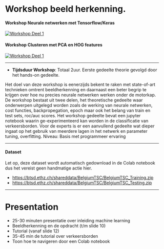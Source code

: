 # Workshop beeld herkenning.

#### Workshop Neurale netwerken met Tensorflow/Keras
[![Workshop Deel 1](https://colab.research.google.com/assets/colab-badge.svg)](https://colab.research.google.com/github/rwsdatalab/verkeersborden/blob/master/notebooks/deel_1_Verkeersborden_classificeren_tf2_keras.ipynb)

#### Workshop Clusteren met PCA en HOG features
[![Workshop Deel 1](https://colab.research.google.com/assets/colab-badge.svg)](https://colab.research.google.com/github/rwsdatalab/verkeersborden/blob/master/notebooks/Verkeersborden_clusteren.ipynb)

----

* **Tijdsduur Workshop**: Totaal 2uur. Eerste gedeelte theorie gevolgd door het hands-on gedeelte.

Het doel van deze workshop is eenerzijds bekent te raken met state-of-art technieken omtrent beeldherkenning en daarnaast een beter begrip te krijgen over hoe nu precies neurale netwerken werken onder de motorkap. De workshop bestaat uit twee delen, het theoretische gedeelte waar onderwerpen uitgelegd worden zoals de werking van neurale netwerken, cost functies, backpropegation, epoch maar ook het belang van train en test sets, roc/auc scores. Het workshop gedeelte bevat een jupyter notebook waarin ge-experimenteerd kan worden in de classificatie van verkeersborden. Voor de experts is er een aanvullend gedeelte wat dieper ingaat op het gebruik van meerdere lagen in het netwerk en parameter tuning, overfitting.
Niveau: Basis met programmeer ervaring

----

#### Dataset
Let op, deze dataset wordt automatisch gedownload in de Colab notebook dus het vereist geen handmatige actie hier.

* https://btsd.ethz.ch/shareddata/BelgiumTSC/BelgiumTSC_Training.zip
* https://btsd.ethz.ch/shareddata/BelgiumTSC/BelgiumTSC_Testing.zip

----


# Presentation
* 25-30 minuten presentatie over inleiding machine learning
* Beeldherkenning en de opdracht (t/m slide 10)
* Tutorial (vanaf slide 12)
* 35-45 min de tutorial over verkeersborden 
* Toon hoe te navigeren door een Colab notebook

